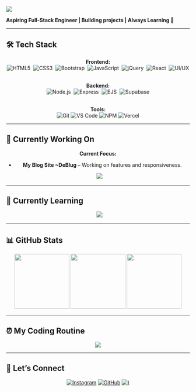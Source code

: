 <img src="https://readme-typing-svg.herokuapp.com?font=Fira+Code&size=28&pause=1000&color=FF5733&width=600&lines=Hello!;Call+me+Crufus;Chigozirim+Rufus">


<strong>Aspiring Full-Stack Engineer | Building projects | Always Learning 🚀</strong>

---

## 🛠 Tech Stack

<div align="center">

**Frontend:**<br>
![HTML5](https://img.shields.io/badge/HTML5-E34F26?style=for-the-badge&logo=html5&logoColor=white) 
![CSS3](https://img.shields.io/badge/CSS3-1572B6?style=for-the-badge&logo=css3&logoColor=white) 
![Bootstrap](https://img.shields.io/badge/Bootstrap-7952B3?style=for-the-badge&logo=bootstrap&logoColor=white) 
![JavaScript](https://img.shields.io/badge/JavaScript-F7DF1E?style=for-the-badge&logo=javascript&logoColor=black) 
![jQuery](https://img.shields.io/badge/jQuery-0769AD?style=for-the-badge&logo=jquery&logoColor=white) 
![React](https://img.shields.io/badge/React-61DAFB?style=for-the-badge&logo=react&logoColor=black) 
![UI/UX](https://img.shields.io/badge/UI%2FUX-FF69B4?style=for-the-badge&logo=figma&logoColor=white)<br><br>

**Backend:**<br>
![Node.js](https://img.shields.io/badge/Node.js-339933?style=for-the-badge&logo=node.js&logoColor=white) 
![Express](https://img.shields.io/badge/Express-000000?style=for-the-badge&logo=express&logoColor=white) 
![EJS](https://img.shields.io/badge/EJS-000000?style=for-the-badge&logo=ejs&logoColor=white) 
![Supabase](https://img.shields.io/badge/Supabase-3ECF8E?style=for-the-badge&logo=supabase&logoColor=white)<br><br>

**Tools:**<br>
![Git](https://img.shields.io/badge/Git-F05032?style=for-the-badge&logo=git&logoColor=white) 
![VS Code](https://img.shields.io/badge/VS%20Code-007ACC?style=for-the-badge&logo=visualstudiocode&logoColor=white) 
![NPM](https://img.shields.io/badge/NPM-CB3837?style=for-the-badge&logo=npm&logoColor=white) 
![Vercel](https://img.shields.io/badge/Vercel-000000?style=for-the-badge&logo=vercel&logoColor=white)

</div>

---

## 🚧 Currently Working On

<div align="center">
  
**Current Focus:**
- **My Blog Site ~DeBlug** – Working on features and responsiveness.
  
</div>

<p align="center">
  <img src="https://readme-typing-svg.herokuapp.com?font=Fira+Code&size=20&pause=1000&color=FFB400&width=500&lines=Next+Goal%3A+Full-stack+project+using+React+%2B+Supabase">
</p>

---

## 🌱 Currently Learning

<div align="center">
  <img src="https://readme-typing-svg.herokuapp.com?font=Fira+Code&pause=1000&color=00F77B&width=500&lines=API+Design;State+Management+in+React;Frontend+Best+Practices">
</div>

---

## 📊 GitHub Stats

<div align="center">
<img height="150px" src="https://github-readme-stats.vercel.app/api?username=CrufusInTech&show_icons=true&theme=radical" />
<img height="150px" src="https://streak-stats.demolab.com?user=CrufusInTech&theme=radical&hide_border=true" />
<img height="150px" src="https://github-readme-stats.vercel.app/api/top-langs/?username=CrufusInTech&layout=compact&theme=radical" />
</div>

---

## ⏰ My Coding Routine
<div align="center">
<img src="https://readme-typing-svg.herokuapp.com?font=Fira+Code&size=24&duration=3000&pause=1000&color=FF5733&vCenter=true&width=500&lines=Discipline+is+hard;Consistent+discipline+is+harder;I+think+more+than+I+code">
</div>

---

## 🌟 Let’s Connect
<div align="center">
  
[![Instagram](https://img.shields.io/badge/Instagram-E4405F?style=for-the-badge&logo=instagram&logoColor=white)](https://www.instagram.com/crufusintech)
[![GitHub](https://img.shields.io/badge/GitHub-black?style=for-the-badge&logo=github&logoColor=white)](https://github.com/CrufusInTech)
[![)](https://img.shields.io/badge/-1DA1F2?style=for-the-badge&logo=X&logoColor=white)](https://twitter.com/CrufusInTech)
</div>
